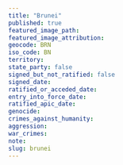```yaml
---
title: "Brunei"
published: true
featured_image_path:
featured_image_attribution:
geocode: BRN
iso_code: BN
territory:
state_party: false
signed_but_not_ratified: false
signed_date:
ratified_or_acceded_date:
entry_into_force_date:
ratified_apic_date:
genocide:
crimes_against_humanity:
aggression:
war_crimes:
note:
slug: brunei
---
```

